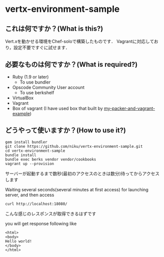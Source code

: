 vertx-environment-sample
========================

これは何ですか？(What is this?)
-------------------------------

Vert.xを動かせる環境をChef-soloで構築したものです．
Vagrantに対応しており，設定不要ですぐに試せます．

必要なものは何ですか？(What is required?)
-----------------------------------------

- Ruby (1.9 or later)
  - To use bundler
- Opscode Community User account
  - To use berkshelf
- VirtualBox
- Vagrant
- Box of vagrant (I have used box that built by [my-packer-and-vagrant-example](https://github.com/niku/my-packer-and-vagrant-example))

どうやって使いますか？(How to use it?)
--------------------------------------

```
gem install bundler
git clone https://github.com/niku/vertx-environment-sample.git
cd vertx-environment-sample
bundle install
bundle exec berks vendor vendor/cookbooks
vagrant up --provision
```

サーバーが起動するまで数秒(最初のアクセスのときは数分)待ってからアクセスします

Waiting several seconds(several minutes at first access) for launching server, and then access

```
curl http://localhost:18080/
```

こんな感じのレスポンスが取得できるはずです

you will get response following like

```
<html>
<body>
Hello world!
</body>
</html>
```
